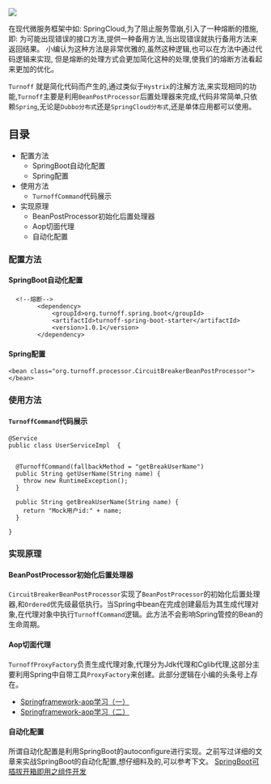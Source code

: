 
![](http://img.springlearn.cn/9e80ee8120efa5c73b9e7ee99c36b4c1.jpg)

在现代微服务框架中如: SpringCloud,为了阻止服务雪崩,引入了一种熔断的措施,
即: 为可能出现错误的接口方法,提供一种备用方法,当出现错误就执行备用方法来返回结果。
小编认为这种方法是非常优雅的,虽然这种逻辑,也可以在方法中通过代码逻辑来实现,
但是熔断的处理方式会更加简化这种的处理,使我们的熔断方法看起来更加的优化。

`Turnoff` 就是简化代码而产生的,通过类似于`Hystrix`的注解方法,来实现相同的功能,`Turnoff`主要是利用`BeanPostProcessor`后置处理器来完成,代码非常简单,只依赖`Spring`,无论是`Dubbo分布式`还是`SpringCloud分布式`,还是单体应用都可以使用。


## 目录

- 配置方法
    - SpringBoot自动化配置
    - Spring配置
- 使用方法
    - `TurnoffCommand`代码展示
- 实现原理
    - BeanPostProcessor初始化后置处理器
    - Aop切面代理
    - 自动化配置

### 配置方法

#### SpringBoot自动化配置

```
  <!--熔断-->
        <dependency>
            <groupId>org.turnoff.spring.boot</groupId>
            <artifactId>turnoff-spring-boot-starter</artifactId>
            <version>1.0.1</version>
        </dependency>
```

#### Spring配置

```
<bean class="org.turnoff.processor.CircuitBreakerBeanPostProcessor">
</bean>
```

### 使用方法
#### `TurnoffCommand`代码展示

```
@Service
public class UserServiceImpl  {


  @TurnoffCommand(fallbackMethod = "getBreakUserName")
  public String getUserName(String name) {
    throw new RuntimeException();
  }

  public String getBreakUserName(String name) {
    return "Mock用户id:" + name;
  }

}
```

### 实现原理

#### BeanPostProcessor初始化后置处理器

`CircuitBreakerBeanPostProcessor`实现了`BeanPostProcessor`的初始化后置处理器,和`Ordered`优先级最低执行。当Spring中bean在完成创建最后为其生成代理对象,在代理对象中执行`TurnoffCommand`逻辑。此方法不会影响Spring管控的Bean的生命周期。

#### Aop切面代理

`TurnoffProxyFactory`负责生成代理对象,代理分为Jdk代理和Cglib代理,这部分主要利用Spring中自带工具`ProxyFactory`来创建。此部分逻辑在小编的头条号上存在。
- [Springframework-aop学习（一）](https://www.toutiao.com/i6581728837325816327/)
- [Springframework-aop学习（二）](https://www.toutiao.com/i6582105757242622468/)


#### 自动化配置
所谓自动化配置是利用SpringBoot的autoconfigure进行实现。之前写过详细的文章来实战SpringBoot的自动化配置,想仔细料及的,可以参考下文。
[SpringBoot可插拔开箱即用之组件开发](https://blog.springlearn.cn/posts/64919/)